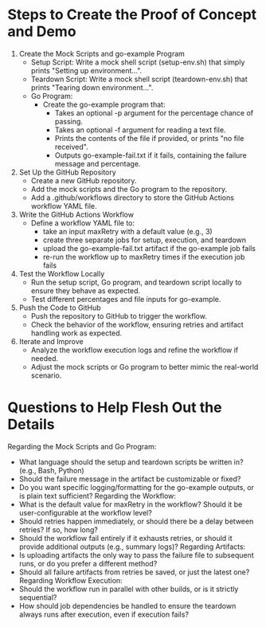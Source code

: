 
# Steps to Create the Proof of Concept and Demo

1. Create the Mock Scripts and go-example Program
    - Setup Script: Write a mock shell script (setup-env.sh) that simply prints "Setting up environment...".
    - Teardown Script: Write a mock shell script (teardown-env.sh) that prints "Tearing down environment...".
    - Go Program:
        - Create the go-example program that:
            - Takes an optional -p argument for the percentage chance of passing.
            - Takes an optional -f argument for reading a text file.
            - Prints the contents of the file if provided, or prints "no file received".
            - Outputs go-example-fail.txt if it fails, containing the failure message and percentage.
1. Set Up the GitHub Repository
    - Create a new GitHub repository.
    - Add the mock scripts and the Go program to the repository.
    - Add a .github/workflows directory to store the GitHub Actions workflow YAML file.
1. Write the GitHub Actions Workflow
    - Define a workflow YAML file to:
        - take an input maxRetry with a default value (e.g., 3)
        - create three separate jobs for setup, execution, and teardown
        - upload the go-example-fail.txt artifact if the go-example job fails
        - re-run the workflow up to maxRetry times if the execution job fails
1. Test the Workflow Locally
    - Run the setup script, Go program, and teardown script locally to ensure they behave as expected.
    - Test different percentages and file inputs for go-example.
1. Push the Code to GitHub
    - Push the repository to GitHub to trigger the workflow.
    - Check the behavior of the workflow, ensuring retries and artifact handling work as expected.
1. Iterate and Improve
    - Analyze the workflow execution logs and refine the workflow if needed.
    - Adjust the mock scripts or Go program to better mimic the real-world scenario.


# Questions to Help Flesh Out the Details
Regarding the Mock Scripts and Go Program:
- What language should the setup and teardown scripts be written in? (e.g., Bash, Python)
- Should the failure message in the artifact be customizable or fixed?
- Do you want specific logging/formatting for the go-example outputs, or is plain text sufficient?
Regarding the Workflow:
- What is the default value for maxRetry in the workflow? Should it be user-configurable at the workflow level?
- Should retries happen immediately, or should there be a delay between retries? If so, how long?
- Should the workflow fail entirely if it exhausts retries, or should it provide additional outputs (e.g., summary logs)?
Regarding Artifacts:
- Is uploading artifacts the only way to pass the failure file to subsequent runs, or do you prefer a different method?
- Should all failure artifacts from retries be saved, or just the latest one?
Regarding Workflow Execution:
- Should the workflow run in parallel with other builds, or is it strictly sequential?
- How should job dependencies be handled to ensure the teardown always runs after execution, even if execution fails?
